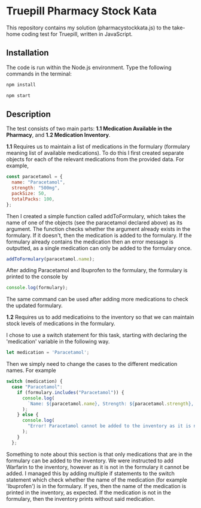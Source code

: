 # Truepill Pharmacy Stock Kata

This repository contains my solution (pharmacystockkata.js) to the take-home coding test for Truepill, written in JavaScript. 

## Installation

The code is run within the Node.js environment. Type the following commands in the terminal:
```bash
npm install
```
```bash
npm start
````

## Description

The test consists of two main parts: **1.1 Medication Available in the Pharmacy**, and **1.2 Medication Inventory**. 

**1.1** Requires us to maintain a list of medications in the formulary (formulary meaning list of available medications). To do this I first created separate objects for each of the relevant medications from the provided data. For example,
```javascript
const paracetamol = {
  name: "Paracetamol",
  strength: "500mg",
  packSize: 50,
  totalPacks: 100,
};
```
Then I created a simple function called addToFormulary, which takes the name of one of the objects (see the paracetamol declared above) as its argument. The function checks whether the argument already exists in the formulary. If it doesn't, then the medication is added to the formulary. If the formulary already contains the medication then an error message is outputted, as a single medication can only be added to the formulary once.
```javascript
addToFormulary(paracetamol.name);
```
After adding Paracetamol and Ibuprofen to the formulary, the formulary is printed to the console by
```javascript
console.log(formulary);
```
The same command can be used after adding more medications to check the updated formulary.

**1.2** Requires us to add medicatioins to the inventory so that we can maintain stock levels of medications in the formulary.

I chose to use a switch statement for this task, starting with declaring the 'medication' variable in the following way.
```javascript
let medication = 'Paracetamol';
```
Then we simply need to change the cases to the different medication names. For example
```javascript
switch (medication) {
  case "Paracetamol":
    if (formulary.includes("Paracetamol")) {
      console.log(
        `Name: ${paracetamol.name}, Strength: ${paracetamol.strength}, Pack Size: ${paracetamol.packSize}, Total Packs: ${paracetamol.totalPacks}`
      );
    } else {
      console.log(
        "Error! Paracetamol cannot be added to the inventory as it is not in the formulary."
      );
    }
  };
```

Something to note about this section is that only medications that are in the formulary can be added to the inventory. We were instructed to add Warfarin to the inventory, however as it is not in the formulary it cannot be added. I managed this by adding multiple if statements to the switch statement which check whether the name of the medication (for example 'Ibuprofen') is in the formulary. If yes, then the name of the medication is printed in the inventory, as expected. If the medication is not in the formulary, then the inventory prints without said medication.
